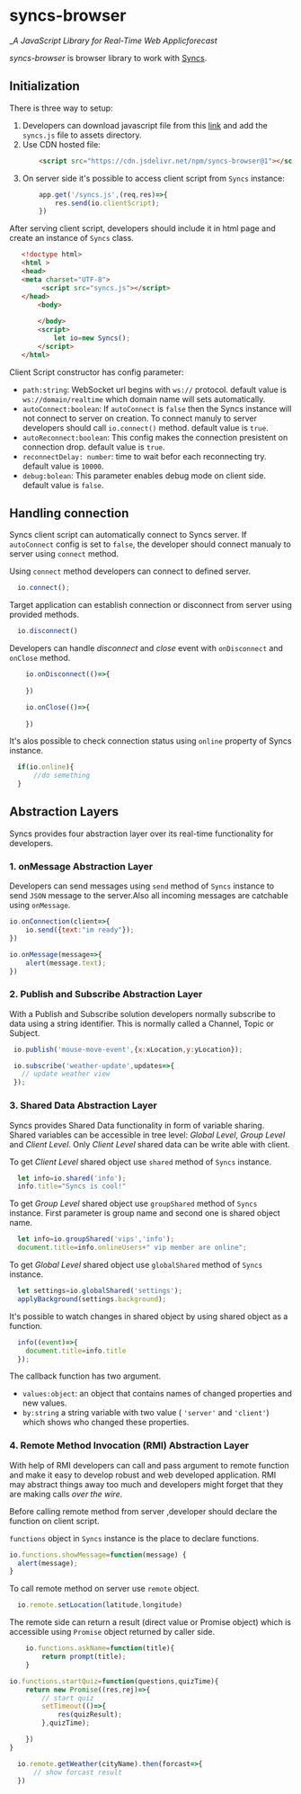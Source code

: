 # syncs-browser
__A JavaScript Library for Real-Time Web Applicforecast_

_syncs-browser_ is browser library to work with [Syncs](https://github.com/manp/syncs). 


## Initialization 
There is three way to setup:
  
 1. Developers can download javascript file from this [link](https://github.com/manp/syncs-browser/releases/tag/1.0) and add the `syncs.js` file to assets directory.
 2. Use CDN hosted file:
    ```html
        <script src="https://cdn.jsdelivr.net/npm/syncs-browser@1"></script>
    ```
 3. On server side it's possible to access client script from `Syncs` instance:
    ```typescript
        app.get('/syncs.js',(req,res)=>{
            res.send(io.clientScript);
        })
    ```
    
 After serving client script, developers should include it in html page and create an instance of `Syncs` class.
 ```html
    <!doctype html>
    <html >
    <head>
    <meta charset="UTF-8">
         <script src="syncs.js"></script>        
    </head>
        <body>
          
        </body>
        <script>
            let io=new Syncs();
        </script>
    </html>
```
Client Script constructor has config parameter:
+ `path:string`: WebSocket url begins with `ws://` protocol. default value is `ws://domain/realtime` which domain name will sets automatically.
+ `autoConnect:boolean`: If `autoConnect` is `false` then the Syncs instance will not connect to server on creation. To connect manuly to server developers should call `io.connect()` method. default value is `true`.
+ `autoReconnect:boolean`: This config makes the connection presistent on connection drop. default value is `true`.
+ `reconnectDelay: number`: time to wait befor each reconnecting try. default value is `10000`.
+ `debug:bolean`: This parameter enables debug mode on client side. default value is `false`.



## Handling connection
Syncs client script can automatically connect to Syncs server. If `autoConnect` config is set to `false`, the developer should connect manualy to server using `connect` method.

Using `connect` method developers can connect to defined server.

```javascript
  io.connect();
```

Target application can establish connection or disconnect from server using provided methods.
```javascript
  io.disconnect()
```

Developers can handle _disconnect_ and _close_ event with `onDisconnect` and `onClose`  method.
```javascript
    io.onDisconnect(()=>{
            
    })
```
```javascript
    io.onClose(()=>{
            
    })
```

It's alos possible to check connection status using `online` property of Syncs instance.
```javascript
  if(io.online){
      //do semething
  }
```



## Abstraction Layers

Syncs provides four abstraction layer over its real-time functionality for developers.


### 1. onMessage Abstraction Layer

Developers can send messages using `send` method of `Syncs` instance to send `JSON` message to the server.Also all incoming messages are catchable using `onMessage`.

```javascript
io.onConnection(client=>{
    io.send({text:"im ready"});
})
```
```javascript
io.onMessage(message=>{
    alert(message.text);
})
```


### 2. Publish and Subscribe Abstraction Layer
 With a Publish and Subscribe solution developers normally subscribe to data using a string identifier. This is normally called a Channel, Topic or Subject.
 
 ```javascript
  io.publish('mouse-move-event',{x:xLocation,y:yLocation});
 ```
 ```javascript
  io.subscribe('weather-update',updates=>{
    // update weather view
  });
 ```
 
  ### 3. Shared Data Abstraction Layer
Syncs provides Shared Data functionality in form of variable sharing. Shared variables can be accessible in tree level: _Global Level_, _Group Level_ and _Client Level_. Only _Client Level_ shared data can be write able with client.

To get _Client Level_ shared object use `shared` method of `Syncs` instance.
```javascript 
  let info=io.shared('info');
  info.title="Syncs is cool!"
```
To get _Group Level_ shared object use `groupShared` method of `Syncs` instance. First parameter is group name and second one is shared object name.

```javascript 
  let info=io.groupShared('vips','info');
  document.title=info.onlineUsers+" vip member are online";
```

To get _Global Level_ shared object use `globalShared` method of `Syncs` instance.
```javascript 
  let settings=io.globalShared('settings');
  applyBackground(settings.background);
```


It's possible to watch changes in shared object by using shared object as a function.
```javascript
  info((event)=>{
    document.title=info.title
  });
```
The callback function has two argument.
+ `values:object`: an object that contains names of changed properties and new values.
+ `by:string` a string variable with two value ( `'server'` and `'client'`) which shows who changed these properties.



### 4. Remote Method Invocation (RMI) Abstraction Layer
With help of RMI developers can call and pass argument to remote function and make it easy to develop robust and web developed application. RMI may abstract things away too much and developers might forget that they are making calls _over the wire_.

Before calling remote method from server ,developer should declare the function on client script.

`functions` object in `Syncs` instance is the place to declare functions.

```javascript
io.functions.showMessage=function(message) {
  alert(message);
}
```

To call remote method on server use `remote` object.

```javascript
  io.remote.setLocation(latitude,longitude)
```



The remote side can return a result (direct value or Promise object) which is accessible using `Promise` object returned by caller side.


```javascript
    io.functions.askName=function(title){
        return prompt(title);
    }
```
```javascript
io.functions.startQuiz=function(questions,quizTime){
    return new Promise((res,rej)=>{
        // start quiz
        setTimeout(()=>{
            res(quizResult);
        },quizTime);

    })
}
```

```javascript
  io.remote.getWeather(cityName).then(forcast=>{
      // show forcast result
  })
```

